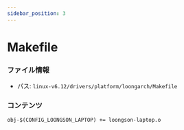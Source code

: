 ```yaml
---
sidebar_position: 3
---
```

# Makefile

### ファイル情報

- パス: `linux-v6.12/drivers/platform/loongarch/Makefile`

### コンテンツ

```txt
obj-$(CONFIG_LOONGSON_LAPTOP) += loongson-laptop.o

```
